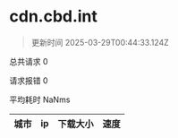 
  # cdn.cbd.int

  > 更新时间 2025-03-29T00:44:33.124Z
  
  总共请求 0

  请求报错 0

  平均耗时 NaNms

|城市|ip|下载大小|速度|
|-----|----------|---|---|

  